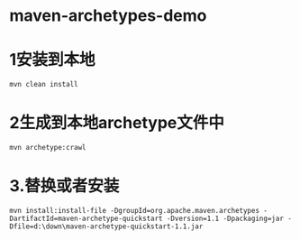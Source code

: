 maven-archetypes-demo
=====================
     
# 1安装到本地

	mvn clean install
     
     
# 2生成到本地archetype文件中

	mvn archetype:crawl 

# 3.替换或者安装
    mvn install:install-file -DgroupId=org.apache.maven.archetypes -DartifactId=maven-archetype-quickstart -Dversion=1.1 -Dpackaging=jar -Dfile=d:\down\maven-archetype-quickstart-1.1.jar